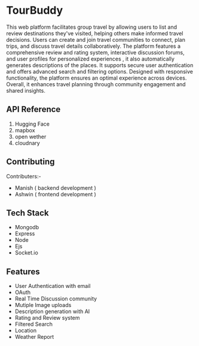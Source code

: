 
# TourBuddy

This web platform facilitates group travel by allowing users to list and review destinations they've visited, helping others make informed travel decisions. Users can create and join travel communities to connect, plan trips, and discuss travel details collaboratively. The platform features a comprehensive review and rating system, interactive discussion forums, and user profiles for personalized experiences , it also automatically generates descriptions of the places. It supports secure user authentication and offers advanced search and filtering options. Designed with responsive functionality, the platform ensures an optimal experience across devices. Overall, it enhances travel planning through community engagement and shared insights.


## API Reference

1) Hugging Face
2) mapbox
3) open wether
4) cloudnary




## Contributing

Contributers:-

- Manish ( backend development )
- Ashwin ( frontend development )


## Tech Stack

- Mongodb 
- Express
- Node
- Ejs
- Socket.io


## Features

- User Authentication with email
- OAuth
- Real Time Discussion community
- Mutiple Image uploads
- Description generation with AI
- Rating and Review system
- Filtered Search
- Location
- Weather Report
